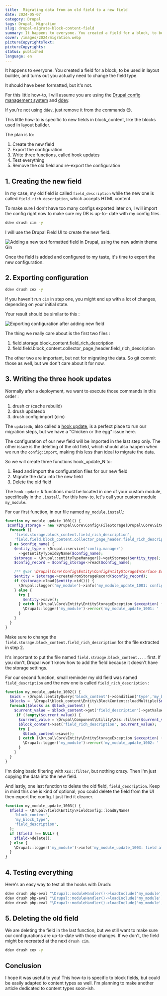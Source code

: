 ```yaml
---
title:  Migrating data from an old field to a new field
date: 2024-05-07
category: Drupal
tags: Drupal, Migration
slug: drupal-migrate-block-content-field
summary: It happens to everyone. You created a field for a block, to be used in layout builder, and turns out you actually need to change the field type. It should have been formatted, but it's not. Here's a how-to on how to fix that.
cover: /images/2024/migration.webp
pictureCopyrightsText:
pictureCopyrights: 
status: published
language: en
---
```


It happens to everyone.
You created a field for a block, to be used in layout builder, and turns out you actually need to change the field type.

It should have been formatted, but it's not. 

For this little how-to,
I will assume you are using the [Drupal config management system](https://www.drupal.org/docs/administering-a-drupal-site/configuration-management) and [ddev](https://ddev.readthedocs.io/en/stable/).

If you're not using `ddev`, just remove it from the commands 😊.

This little how-to is specific to new fields in block_content, like the blocks used in layout builder.

The plan is to:

1. Create the new field
2. Export the configuration
3. Write three functions, called hook updates
4. Test everything
5. Remove the old field and re-export the configuration

## 1. Creating the new field

In my case, my old field is called `field_description` while the new one is called `field_rich_description`, which accepts HTML content.

To make sure I don't have too many configs exported later on, I will import the config right now to make sure my DB is up-to- date with my config files.

```bash
ddev drush cim -y
```

I will use the Drupal Field UI to create the new field.

![Adding a new text formatted field in Drupal, using the new admin theme Gin](/images/2024/migration/ajout-champ.png)

Once the field is added and configured to my taste, it's time to export the new configuration.

## 2. Exporting configuration

```bash
ddev drush cex -y
```

If you haven't run `cim` in step one, you might end up with a lot of changes, depending on your initial state.

Your result should be similar to this :

![Exporting configuration after adding new field](/images/2024/migration/export.png)

The thing we really care about is the first two files :

1. field.storage.block_content.field_rich_description
2. field.field.block_content.collector_page_header.field_rich_description

The other two are important, but not for migrating the data. So git commit those as well, but we don't care about it for now.

## 3. Writing the three hook updates

Normally after a deployment, we want to execute those commands in this order :

1. drush cr (cache rebuild)
2. drush updatedb
3. drush config:import (cim)

The `updatedb`, also called a [hook update](https://www.drupal.org/docs/drupal-apis/update-api/introduction-to-update-api-for-drupal-8),
is a perfect place to run our migration steps, but we have a "Chicken or the egg" issue here.

The configuration of our new field will be imported in the last step only. The other issue is the deleting of the old field, which should
also happen when we run the `config:import`, making this less than ideal to migrate the data.

So we will create three functions hook_update_N to:

1. Read and import the configuration files for our new field
2. Migrate the data into the new field
3. Delete the old field

The `hook_update_N` functions must be located in one of your custom module, specifically in the `.install`. 
For this how-to, let's call your custom module `my_module`.

For our first function, in our file named `my_module.install`: 

```php
function my_module_update_1001() {
 $config_storage = new \Drupal\Core\Config\FileStorage(Drupal\Core\Site\Settings::get('config_sync_directory'));
  foreach ([
    'field.storage.block_content.field_rich_description',
    'field.field.block_content.collector_page_header.field_rich_description',
  ] as $config_name) {
    $entity_type = \Drupal::service('config.manager')
      ->getEntityTypeIdByName($config_name);
    $storage = \Drupal::entityTypeManager()->getStorage($entity_type);
    $config_record = $config_storage->read($config_name);

    /** @var \Drupal\Core\Config\Entity\ConfigEntityStorageInterface $storage */
    $entity = $storage->createFromStorageRecord($config_record);
    if ($storage->load($entity->id())) {
      \Drupal::logger('my_module')->info('my_module_update_1001: config already imported, ignoring.');
    } else {
      try {
        $entity->save();
      } catch (\Drupal\Core\Entity\EntityStorageException $exception) {
        \Drupal::logger('my_module')->error('my_module_update_1001: ' . $exception->getMessage());
      }
    }
  }
}
```

Make sure to change the `field.storage.block_content.field_rich_description` for the file extracted in step 2.

It's important to put the file named `field.straoge.block_content....` first. If you don't, Drupal won't know how to add
the field because it doesn't have the storage settings.

For our second function, small reminder
my old field was named `field_description` and the new one is called `field_rich_description` :

```php
function my_module_update_1002() {
  $nids = \Drupal::entityQuery('block_content')->condition('type','my_block_type')->accessCheck(FALSE)->execute();
  $blocks =  \Drupal\block_content\Entity\BlockContent::loadMultiple($nids);
  foreach($blocks as $block_content) {
    $current_value = $block_content->get('field_description')->getValue();
     if (!empty($current_value)) {
      $current_value = \Drupal\Component\Utility\Xss::filter($current_value[0]['value']);
      $block_content->set('field_rich_description', $current_value);
      try {
        $block_content->save();
      } catch (\Drupal\Core\Entity\EntityStorageException $exception) {
        \Drupal::logger('my_module')->error('my_module_update_1002: ' . $exception->getMessage());
      }
    }
  }
}
```

I'm doing basic filtering with `Xss::filter`, but nothing crazy. Then I'm just copying the data into the new field.

And lastly, one last function to delete the old field, `field_description`.
Keep in mind this one is kind of optional;
you could delete the field from the UI then export the config.
I just find it cleaner.

```php
function my_module_update_1003() {
  $field = \Drupal\field\Entity\FieldConfig::loadByName(
    'block_content',
    'my_block_type',
    'field_description',
  );
  if ($field !== NULL) {
    $field->delete();
  } else {
    \Drupal::logger('my_module')->info('my_module_update_1003: field already deleted.');
  }
}
```

## 4. Testing everything

Here's an easy way to test all the hooks with Drush:

```bash
ddev drush php-eval "\Drupal::moduleHandler()->loadInclude('my_module', 'install'); my_module_update_1001();" -vv
ddev drush php-eval "\Drupal::moduleHandler()->loadInclude('my_module', 'install'); my_module_update_1002();" -vv
ddev drush php-eval "\Drupal::moduleHandler()->loadInclude('my_module', 'install'); my_module_update_1003();" -vv
```

## 5. Deleting the old field

We are deleting the field in the last function, but we still want to make sure our configurations are up-to-date with those changes.
If we don't, the field might be recreated at the next `drush cim`.

```bash
ddev drush cex -y
```

## Conclusion

I hope it was useful to you! This how-to is specific to block fields, but could be easily adapted to content types as well.
I'm planning to make another article dedicated to content types soon-ish.

